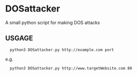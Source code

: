 # DOSattacker
A small python script for making DOS attacks

## USGAGE

      python3 DOSattacker.py http://example.com port
      
e.g.

      python3 DOSattacker.py http://www.targetWebsite.com 80
